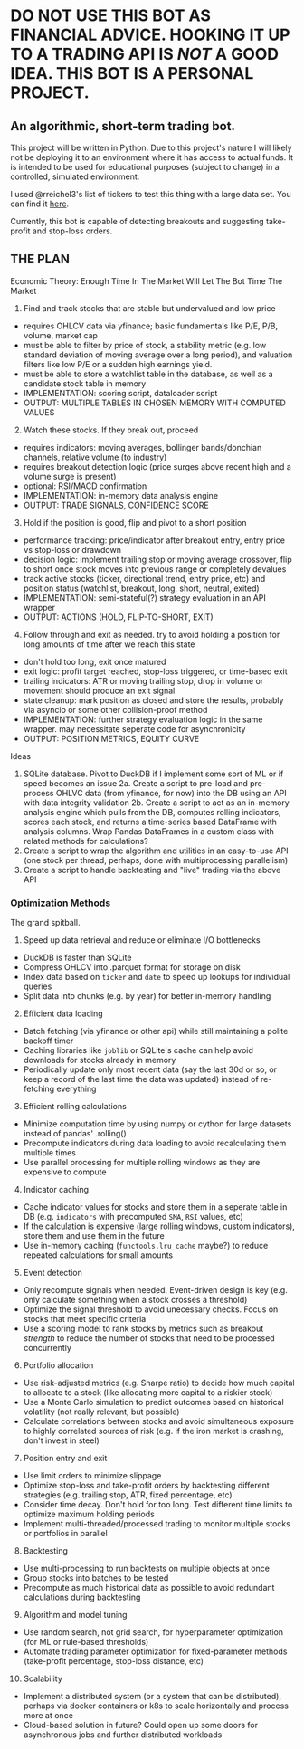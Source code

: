 # DO NOT USE THIS BOT AS FINANCIAL ADVICE. HOOKING IT UP TO A TRADING API IS *NOT* A GOOD IDEA. THIS BOT IS A PERSONAL PROJECT. 
## An algorithmic, short-term trading bot.
This project will be written in Python.
Due to this project's nature I will likely not be deploying it to an environment where it has access to actual funds. It is intended to be used for educational purposes (subject to change) in a controlled, simulated environment.

I used @rreichel3's list of tickers to test this thing with a large data set. You can find it [here](https://github.com/rreichel3/US-Stock-Symbols).

Currently, this bot is capable of detecting breakouts and suggesting take-profit and stop-loss orders.

## THE PLAN
Economic Theory: Enough Time In The Market Will Let The Bot Time The Market
1. Find and track stocks that are stable but undervalued and low price
- requires OHLCV data via yfinance; basic fundamentals like P/E, P/B, volume, market cap
- must be able to filter by price of stock, a stability metric (e.g. low standard deviation of moving average over a long period), and valuation filters like low P/E or a sudden high earnings yield.
- must be able to store a watchlist table in the database, as well as a candidate stock table in memory
- IMPLEMENTATION: scoring script, dataloader script
- OUTPUT: MULTIPLE TABLES IN CHOSEN MEMORY WITH COMPUTED VALUES

2. Watch these stocks. If they break out, proceed
- requires indicators: moving averages, bollinger bands/donchian channels, relative volume (to industry)
- requires breakout detection logic (price surges above recent high and a volume surge is present)
- optional: RSI/MACD confirmation
- IMPLEMENTATION: in-memory data analysis engine
- OUTPUT: TRADE SIGNALS, CONFIDENCE SCORE

3. Hold if the position is good, flip and pivot to a short position
- performance tracking: price/indicator after breakout entry, entry price vs stop-loss or drawdown
- decision logic: implement trailing stop or moving average crossover, flip to short once stock moves into previous range or completely devalues
- track active stocks (ticker, directional trend, entry price, etc) and position status (watchlist, breakout, long, short, neutral, exited)
- IMPLEMENTATION: semi-stateful(?) strategy evaluation in an API wrapper
- OUTPUT: ACTIONS (HOLD, FLIP-TO-SHORT, EXIT)

4. Follow through and exit as needed. try to avoid holding a position for long amounts of time after we reach this state
- don't hold too long, exit once matured
- exit logic: profit target reached, stop-loss triggered, or time-based exit
- trailing indicators: ATR or moving trailing stop, drop in volume or movement should produce an exit signal
- state cleanup: mark position as closed and store the results, probably via asyncio or some other collision-proof method
- IMPLEMENTATION: further strategy evaluation logic in the same wrapper. may necessitate seperate code for asynchronicity
- OUTPUT: POSITION METRICS, EQUITY CURVE


Ideas
1. SQLite database. Pivot to DuckDB if I implement some sort of ML or if speed becomes an issue
2a. Create a script to pre-load and pre-process OHLVC data (from yfinance, for now) into the DB using an API with data integrity validation
2b. Create a script to act as an in-memory analysis engine which pulls from the DB, computes rolling indicators, scores each stock, and returns a time-series based DataFrame with analysis columns. Wrap Pandas DataFrames in a custom class with related methods for calculations?
3. Create a script to wrap the algorithm and utilities in an easy-to-use API (one stock per thread, perhaps, done with multiprocessing parallelism)
4. Create a script to handle backtesting and "live" trading via the above API


### Optimization Methods
The grand spitball.
1. Speed up data retrieval and reduce or eliminate I/O bottlenecks
- DuckDB is faster than SQLite
- Compress OHLCV into .parquet format for storage on disk
- Index data based on `ticker` and `date` to speed up lookups for individual queries
- Split data into chunks (e.g. by year) for better in-memory handling

2. Efficient data loading
- Batch fetching (via yfinance or other api) while still maintaining a polite backoff timer
- Caching libraries like `joblib` or SQLite's cache can help avoid downloads for stocks already in memory
- Periodically update only most recent data (say the last 30d or so, or keep a record of the last time the data was updated) instead of re-fetching everything

3. Efficient rolling calculations
- Minimize computation time by using numpy or cython for large datasets instead of pandas' .rolling()
- Precompute indicators during data loading to avoid recalculating them multiple times
- Use parallel processing for multiple rolling windows as they are expensive to compute

4. Indicator caching
- Cache indicator values for stocks and store them in a seperate table in DB (e.g. `indicators` with precomputed `SMA`, `RSI` values, etc)
- If the calculation is expensive (large rolling windows, custom indicators), store them and use them in the future
- Use in-memory caching (`functools.lru_cache` maybe?) to reduce repeated calculations for small amounts

5. Event detection
- Only recompute signals when needed. Event-driven design is key (e.g. only calculate something when a stock crosses a threshold)
- Optimize the signal threshold to avoid unecessary checks. Focus on stocks that meet specific criteria
- Use a scoring model to rank stocks by metrics such as breakout *strength* to reduce the number of stocks that need to be processed concurrently

6. Portfolio allocation
- Use risk-adjusted metrics (e.g. Sharpe ratio) to decide how much capital to allocate to a stock (like allocating more capital to a riskier stock)
- Use a Monte Carlo simulation to predict outcomes based on historical volatility (not really relevant, but possible)
- Calculate correlations between stocks and avoid simultaneous exposure to highly correlated sources of risk (e.g. if the iron market is crashing, don't invest in steel)

7. Position entry and exit
- Use limit orders to minimize slippage
- Optimize stop-loss and take-profit orders by backtesting different strategies (e.g. trailing stop, ATR, fixed percentage, etc)
- Consider time decay. Don't hold for too long. Test different time limits to optimize maximum holding periods
- Implement multi-threaded/processed trading to monitor multiple stocks or portfolios in parallel

8. Backtesting
- Use multi-processing to run backtests on multiple objects at once
- Group stocks into batches to be tested
- Precompute as much historical data as possible to avoid redundant calculations during backtesting

9. Algorithm and model tuning
- Use random search, not grid search, for hyperparameter optimization (for ML or rule-based thresholds)
- Automate trading parameter optimization for fixed-parameter methods (take-profit percentage, stop-loss distance, etc)

10. Scalability
- Implement a distributed system (or a system that can be distributed), perhaps via docker containers or k8s to scale horizontally and process more at once
- Cloud-based solution in future? Could open up some doors for asynchronous jobs and further distributed workloads
